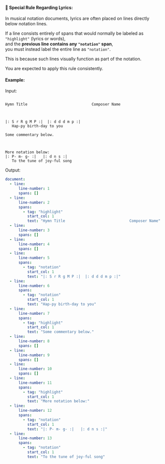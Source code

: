 #### 🎯 Special Rule Regarding Lyrics:
In musical notation documents, lyrics are often placed on lines directly below notation lines.

If a line consists entirely of spans that would normally be labeled as `"highlight"` (lyrics or words),  
and the **previous line contains any `"notation"` span**,  
you must instead label the entire line as `"notation"`.

This is because such lines visually function as part of the notation.

You are expected to apply this rule consistently.


#### Example:
Input:
```
     
Hymn Title                             Composer Name

     

|: S r R g M P :|  |: d d d m p :|
   Hap-py birth-day to you  

Some commentary below.



More notation below:
|: P- m- g- :|   |: d n s :|
   To the tune of joy-ful song  
```

Output:
```yaml
document:
  - line:
      line-number: 1
      spans: []
  - line:
      line-number: 2
      spans:
        - tag: "highlight"
          start_col: 1
          text: "Hymn Title                             Composer Name"
  - line:
      line-number: 3
      spans: []
  - line:
      line-number: 4
      spans: []
  - line:
      line-number: 5
      spans:
        - tag: "notation"
          start_col: 1
          text: "|: S r R g M P :|  |: d d d m p :|"
  - line:
      line-number: 6
      spans:
        - tag: "notation"
          start_col: 1
          text: "Hap-py birth-day to you"
  - line:
      line-number: 7
      spans:
        - tag: "highlight"
          start_col: 1
          text: "Some commentary below."
  - line:
      line-number: 8
      spans: []
  - line:
      line-number: 9
      spans: []
  - line:
      line-number: 10
      spans: []
  - line:
      line-number: 11
      spans:
        - tag: "highlight"
          start_col: 1
          text: "More notation below:"
  - line:
      line-number: 12
      spans:
        - tag: "notation"
          start_col: 1
          text: "|: P- m- g- :|   |: d n s :|"
  - line:
      line-number: 13
      spans:
        - tag: "notation"
          start_col: 1
          text: "To the tune of joy-ful song"
```

